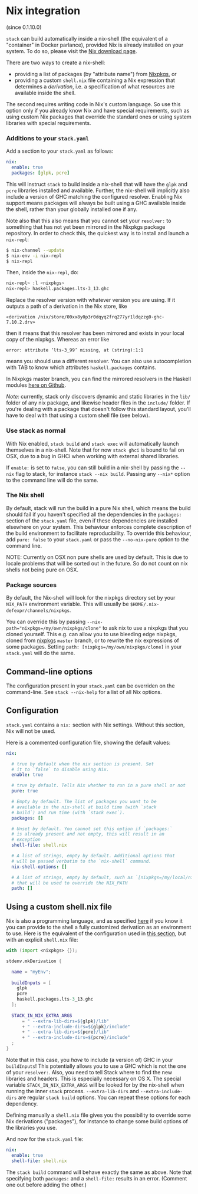 # Nix integration

(since 0.1.10.0)

`stack` can build automatically inside a nix-shell (the equivalent of
a "container" in Docker parlance), provided Nix is already installed
on your system. To do so, please visit the
[Nix download page](http://nixos.org/nix/download.html).

There are two ways to create a nix-shell:

- providing a list of packages (by "attribute name") from
  [Nixpkgs](http://nixos.org/nixos/packages.html), or
- providing a custom `shell.nix` file containing a Nix expression that
  determines a *derivation*, i.e. a specification of what resources
  are available inside the shell.

The second requires writing code in Nix's custom language. So use this
option only if you already know Nix and have special requirements,
such as using custom Nix packages that override the standard ones or
using system libraries with special requirements.

### Additions to your `stack.yaml`

Add a section to your `stack.yaml` as follows:
```yaml
nix:
  enable: true
  packages: [glpk, pcre]
```

This will instruct `stack` to build inside a nix-shell that will have
the `glpk` and `pcre` libraries installed and available. Further, the
nix-shell will implicitly also include a version of GHC matching the
configured resolver. Enabling Nix support means packages will always
be built using a GHC available inside the shell, rather than your
globally installed one if any.

Note also that this also means that you cannot set your `resolver:` to
something that has not yet been mirrored in the Nixpkgs package
repository. In order to check this, the quickest way is to install and
launch a `nix-repl`:

```sh
$ nix-channel --update
$ nix-env -i nix-repl
$ nix-repl
```

Then, inside the `nix-repl`, do:

```sh
nix-repl> :l <nixpkgs>
nix-repl> haskell.packages.lts-3_13.ghc
```

Replace the resolver version with whatever version you are using. If it outputs
a path of a derivation in the Nix store, like

`«derivation /nix/store/00xx8y0p3r0dqyq2frq277yr1ldqzzg0-ghc-7.10.2.drv»`

then it means that this resolver has been mirrored and exists in your local copy of the nixpkgs. Whereas an error like

`error: attribute ‘lts-3_99’ missing, at (string):1:1`

means you should use a different resolver. You can also use
autocompletion with TAB to know which attributes `haskell.packages`
contains.

In Nixpkgs master branch, you can find the mirrored resolvers in the
Haskell modules
[here on Github](https://github.com/NixOS/nixpkgs/tree/master/pkgs/development/haskell-modules).

*Note:* currently, stack only discovers dynamic and static libraries
in the `lib/` folder of any nix package, and likewise header files in
the `include/` folder. If you're dealing with a package that doesn't
follow this standard layout, you'll have to deal with that using
a custom shell file (see below).

### Use stack as normal

With Nix enabled, `stack build` and `stack exec` will automatically
launch themselves in a nix-shell. Note that for now `stack ghci` is bound to
fail on OSX, due to a bug in GHCi when working with external shared
libraries.

If `enable:` is set to `false`, you can still build in a nix-shell by
passing the `--nix` flag to stack, for instance `stack --nix build`.
Passing any `--nix*` option to the command line will do the same.

### The Nix shell

By default, stack will run the build in a pure Nix shell, which means the build should
fail if you haven't specified all the dependencies in the `packages:` section of the
`stack.yaml` file, even if these dependencies are installed elsewhere on your system.
This behaviour enforces complete description of the build environment to facilitate
reproducibility.
To override this behaviour, add `pure: false` to your `stack.yaml` or pass the `--no-nix-pure`
option to the command line.

NOTE: Currently on OSX non pure shells are used by default. This is due to locale
problems that will be sorted out in the future. So do not count on nix shells not being pure
on OSX.

### Package sources

By default, the Nix-shell will look for the nixpkgs directory set by your `NIX_PATH` environment variable.
This will usually be `$HOME/.nix-defexpr/channels/nixpkgs`.

You can override this by passing `--nix-path="nixpkgs=/my/own/nixpkgs/clone"` to ask nix to use
a nixpkgs that you cloned yourself. This e.g. can allow you to use bleeding edge nixpkgs, cloned from [nixpkgs](http://www.github.com/NixOS/nixpkgs) `master` branch, or to rewrite the nix expressions of some packages.
Setting `path: [nixpkgs=/my/own/nixpkgs/clone]` in your `stack.yaml` will do the same.

## Command-line options

The configuration present in your `stack.yaml` can be overriden on the
command-line. See `stack --nix-help` for a list of all Nix options.


## Configuration

`stack.yaml` contains a `nix:` section with Nix settings.
Without this section, Nix will not be used.

Here is a commented configuration file, showing the default values:
```yaml
nix:

  # true by default when the nix section is present. Set
  # it to `false` to disable using Nix.
  enable: true

  # true by default. Tells Nix whether to run in a pure shell or not
  pure: true

  # Empty by default. The list of packages you want to be
  # available in the nix-shell at build time (with `stack
  # build`) and run time (with `stack exec`).
  packages: []

  # Unset by default. You cannot set this option if `packages:`
  # is already present and not empty, this will result in an
  # exception
  shell-file: shell.nix

  # A list of strings, empty by default. Additional options that
  # will be passed verbatim to the `nix-shell` command.
  nix-shell-options: []

  # A list of strings, empty by default, such as `[nixpkgs=/my/local/nixpkgs/clone]`
  # that will be used to override the NIX_PATH
  path: []
```
## Using a custom shell.nix file

Nix is also a programming language, and as specified
[here](#nix-integration) if you know it you can provide to the
shell a fully customized derivation as an environment to use. Here is
the equivalent of the configuration used in
[this section](#additions-to-your-stackyaml), but with an explicit `shell.nix`
file:

```nix
with (import <nixpkgs> {});

stdenv.mkDerivation {

  name = "myEnv";
  
  buildInputs = [
    glpk 
    pcre 
    haskell.packages.lts-3_13.ghc
  ];
  
  STACK_IN_NIX_EXTRA_ARGS
      = " --extra-lib-dirs=${glpk}/lib" 
      + " --extra-include-dirs=${glpk}/include" 
      + " --extra-lib-dirs=${pcre}/lib" 
      + " --extra-include-dirs=${pcre}/include"
  ;
}
```

Note that in this case, you _have_ to include (a version of) GHC in
your `buildInputs`! This potentially allows you to use a GHC which is
not the one of your `resolver:`. Also, you need to tell Stack where to
find the new libraries and headers. This is especially necessary on OS
X. The special variable `STACK_IN_NIX_EXTRA_ARGS` will be looked for
by the nix-shell when running the inner `stack` process.
`--extra-lib-dirs` and `--extra-include-dirs` are regular `stack
build` options. You can repeat these options for each dependency.

Defining manually a `shell.nix` file gives you the possibility to
override some Nix derivations ("packages"), for instance to change
some build options of the libraries you use.

And now for the `stack.yaml` file:

```yaml
nix:
  enable: true
  shell-file: shell.nix
```

The `stack build` command will behave exactly the same as above. Note
that specifying both `packages:` and a `shell-file:` results in an
error. (Comment one out before adding the other.)
